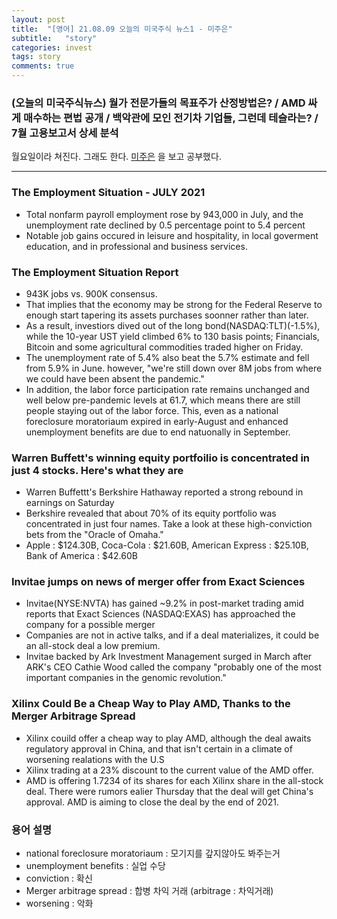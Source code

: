```yaml
---
layout: post
title:  "[영어] 21.08.09 오늘의 미국주식 뉴스1 - 미주은"
subtitle:   "story"
categories: invest
tags: story
comments: true
---
```


### (오늘의 미국주식뉴스) 월가 전문가들의 목표주가 산정방법은? / AMD 싸게 매수하는 편법 공개 / 백악관에 모인 전기차 기업들, 그런데 테슬라는? / 7월 고용보고서 상세 분석

월요일이라 쳐진다. 그래도 한다.
[미주은](https://www.youtube.com/watch?v=6LfuEHNwAHo) 을 보고 공부했다.

---

### The Employment Situation - JULY 2021
- Total nonfarm payroll employment rose by 943,000 in July, and the unemployment rate declined by 0.5 percentage point to 5.4 percent
- Notable job gains occured in leisure and hospitality, in local goverment education, and in professional and business services.

### The Employment Situation Report
- 943K jobs vs. 900K consensus.
- That implies that the economy may be strong for the Federal Reserve to enough start tapering its assets purchases soonner rather than later.
- As a result, investiors dived out of the long bond(NASDAQ:TLT)(-1.5%), while the 10-year UST yield climbed  6% to 130 basis points; Financials, Bitcoin and some agricultural commodities traded higher on Friday.
- The unemployment rate of 5.4% also beat the 5.7% estimate and fell from 5.9% in June.
however, "we're still down over 8M jobs from where we could have been absent the pandemic."
- In addition, the labor force participation rate remains unchanged and well below pre-pandemic levels at 61.7, which means there are still people staying out of the labor force. This, even as a national foreclosure moratoriaum expired in early-August and enhanced unemployment benefits are due to end natuonally in September.

### Warren Buffett's winning equity portfoilio is concentrated in just 4 stocks. Here's what they are
- Warren Buffettt's Berkshire Hathaway reported a strong rebound in earnings on Saturday
- Berkshire revealed that about 70% of its equity portfolio was concentrated in just four names. Take a look at these high-conviction bets from the "Oracle of Omaha."
- Apple : $124.30B, Coca-Cola : $21.60B, American Express : $25.10B, Bank of America : $42.60B

### Invitae jumps on news of merger offer from Exact Sciences
- Invitae(NYSE:NVTA) has gained ~9.2% in post-market trading amid reports that Exact Sciences (NASDAQ:EXAS) has approached the company for a possible merger
- Companies are not in active talks, and if a deal materializes, it could be an all-stock deal a low premium.
- Invitae backed by Ark Investment Management surged in March after ARK's CEO Cathie Wood called the company "probably one of the most important companies in the genomic revolution."

### Xilinx Could Be a Cheap Way to Play AMD, Thanks to the Merger Arbitrage Spread
- Xilinx couild offer a cheap way to play AMD, although the deal awaits regulatory approval in China, and that isn't certain in a climate of worsening realations with the U.S
- Xilinx trading at a 23% discount to the current value of the AMD offer.
- AMD is offering 1.7234 of its shares for each Xilinx share in the all-stock deal. There were rumors ealier Thursday that the deal will get China's approval. AMD is aiming to close the deal by the end of 2021.

### 용어 설명
- national foreclosure moratoriaum : 모기지를 갚지않아도 봐주는거
- unemployment benefits : 실업 수당
- conviction : 확신
- Merger arbitrage spread : 합병 차익 거래 (arbitrage : 차익거래)
- worsening : 악화